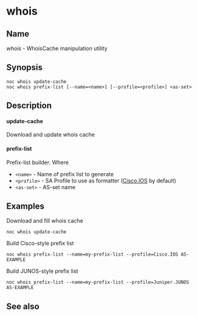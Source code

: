 

# whois


## Name
*whois* - WhoisCache manipulation utility

## Synopsis

    noc whois update-cache
    noc whois prefix-list [--name=<name>] [--profile=<profile>] <as-set>


## Description
#### update-cache

Download and update whois cache

#### prefix-list

Prefix-list builder. Where
* `<name>` - Name of prefix list to generate
* `<profile>` - SA Profile to use as formatter ([Cisco.IOS](../../../user/reference/profiles/Cisco/Cisco.IOS.md) by default)
* `<as-set>` - AS-set name

## Examples

Download and fill whois cache


    noc whois update-cache

Build Cisco-style prefix list


    noc whois prefix-list --name=my-prefix-list --profile=Cisco.IOS AS-EXAMPLE

Build JUNOS-style prefix list

    noc whois prefix-list --name=my-prefix-list --profile=Juniper.JUNOS AS-EXAMPLE


## See also
